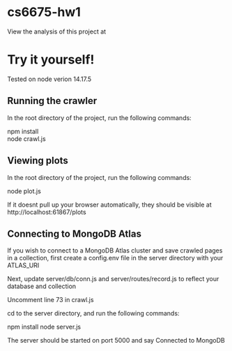 # cs6675-hw1
View the analysis of this project at 

# Try it yourself!

Tested on node verion 14.17.5

## Running the crawler
In the root directory of the project, run the following commands:
    
npm install    
node crawl.js    


## Viewing plots
In the root directory of the project, run the following commands:

node plot.js

If it doesnt pull up your browser automatically, they should be visible at http://localhost:61867/plots

## Connecting to MongoDB Atlas
If you wish to connect to a MongoDB Atlas cluster and save crawled pages in a collection, first create a config.env file in the server directory with your ATLAS_URI

Next, update server/db/conn.js and server/routes/record.js to reflect your database and collection

Uncomment line 73 in crawl.js

cd to the server directory, and run the following commands:

npm install
node server.js

The server should be started on port 5000 and say Connected to MongoDB